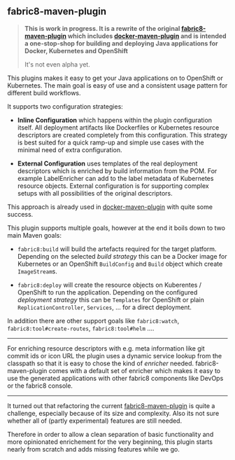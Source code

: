 ## fabric8-maven-plugin

> **This is work in progress. It is a rewrite of the original
>  [fabric8-maven-plugin](https://github.com/fabric8io/fabric8/tree/master/fabric8-maven-plugin)
>  which includes
>  [docker-maven-plugin](https://github.com/fabric8io/docker-maven-plugin)
>  and is intended a one-stop-shop for building and deploying Java
>  applications for Docker, Kubernetes and OpenShift**
>
> It's not even alpha yet.

This plugins makes it easy to get your Java applications on to
OpenShift or Kubernetes. The main goal is easy of use and a consistent
usage pattern for different build workflows.

It supports two configuration strategies:

* **Inline Configuration** which happens within the plugin
  configuration itself. All deployment artifacts like Dockerfiles or
  Kubernetes resource descriptors are created completely from this
  configuration. This strategy is best suited for a quick ramp-up and
  simple use cases with the minimal need of extra configuration.
  
* **External Configuration** uses templates of the real deployment
  descriptors which is enriched by build information from the POM. For
  example LabelEnricher can add to the label metadata of Kubernetes
  resource objects. External configuration is for supporting complex
  setups with all possibilities of the original descriptors.
  
This approach is already used in
[docker-maven-plugin](https://github.com/fabric8io/docker-maven-plugin)
with quite some success.

This plugin supports multiple goals, however at the end it boils down
to two main Maven goals:

* `fabric8:build` will build the artefacts required for the target
  platform. Depending on the selected *build strategy* this can be a
  Docker image for Kubernetes or an OpenShift `BuildConfig` and
  `Build` object which create `ImageStream`s. 
  
* `fabric8:deploy` will create the resource objects on
  Kuberentes / OpenShift to run the application. Depending on the
  configured *deployment strategy* this can be `Templates` for
  OpenShift or plain `ReplicationController`, `Services`, ... for a
  direct deployment.
  
In addition there are other support goals like `fabric8:watch`,
`fabric8:tool#create-routes`, `fabric8:tool#helm` ....

----

For enriching resource descriptors with e.g. meta information like git
commit ids or icon URL the plugin uses a dynamic service lookup from
the classpath so that it is easy to chose the kind of *enricher*
needed. fabric8-maven-plugin comes with a default set of enricher
which makes it easy to use the generated applications with other
fabric8 components like DevOps or the fabric8 console. 

----

It turned out that refactoring the current
[fabric8-maven-plugin](https://github.com/fabric8io/fabric8/tree/master/fabric8-maven-plugin)
is quite a challenge, especially because of its size and
complexity. Also its not sure whether all of (partly experimental)
features are still needed. 

Therefore in order to allow a clean separation of basic functionality
and more opinionated enrichement for the very beginning, this plugin
starts nearly from scratch and adds missing features while we go.
